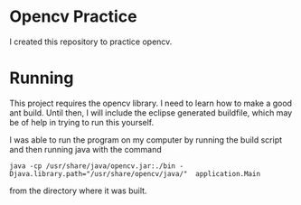 # Opencv Practice #
I created this repository to practice opencv.

# Running #
This project requires the opencv library. I need to learn how to make a good
ant build. Until then, I will include the eclipse generated buildfile, which
may be of help in trying to run this yourself.

I was able to run the program on my computer by running the build script and
then running java with the command 

    java -cp /usr/share/java/opencv.jar:./bin -Djava.library.path="/usr/share/opencv/java/"  application.Main

from the directory where it was built. 
